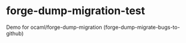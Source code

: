 # forge-dump-migration-test
Demo for ocaml/forge-dump-migration (forge-dump-migrate-bugs-to-github)
